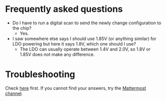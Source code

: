 Frequently asked questions
==========================
- Do I have to run a digital scan to send the newly change configuration to the chip?
	- Yes.
- I saw somewhere else says I should use 1.85V (or anything similar) for LDO powering but here it says 1.8V, which one should I use?
	- The LDO can usually operate between 1.4V and 2.0V, so 1.8V or 1.85V does not make any difference.

Troubleshooting
===============

Check [here](https://yarr.readthedocs.io/en/devel/troubleshooting/)
first. If you cannot find your answers, try the [Mattermost
channel](https://mattermost.web.cern.ch/itkpixel/channels/travellingmodule).

